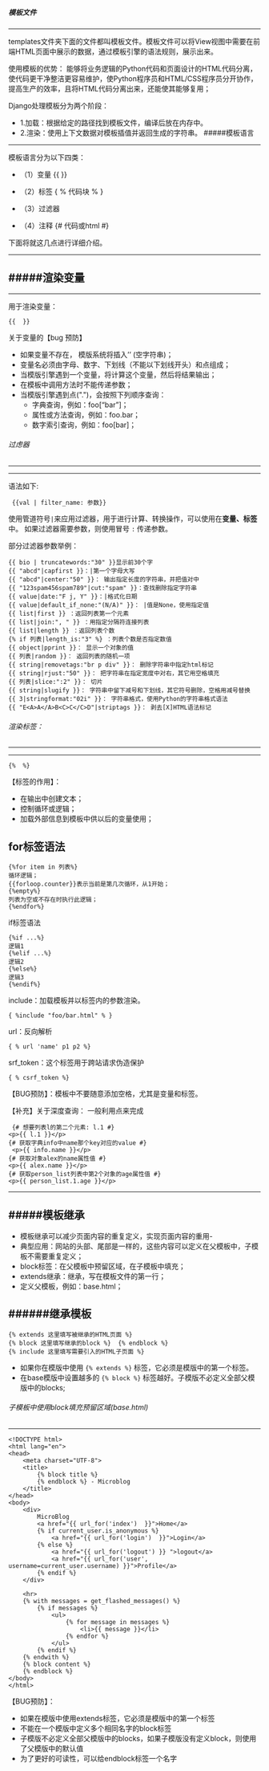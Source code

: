 ##### 模板文件
---
templates文件夹下面的文件都叫模板文件。模板文件可以将View视图中需要在前端HTML页面中展示的数据，通过模板引擎的语法规则，展示出来。

使用模板的优势：
能够将业务逻辑的Python代码和页面设计的HTML代码分离，使代码更干净整洁更容易维护，使Python程序员和HTML/CSS程序员分开协作，提高生产的效率，且将HTML代码分离出来，还能使其能够复用；

Django处理模板分为两个阶段：
- 1.加载：根据给定的路径找到模板文件，编译后放在内存中。
- 2.渲染：使用上下文数据对模板插值并返回生成的字符串。
#####模板语言
---
模板语言分为以下四类：

- （1）变量  {{  }}

- （2）标签  { % 代码块 % }
- （3）过滤器
- （4）注释  {# 代码或html #}

下面将就这几点进行详细介绍。

---

#####渲染变量
---
---
用于渲染变量：
```Django
{{  }}
```
关于变量的【bug 预防】
- 如果变量不存在， 模版系统将插入’’ (空字符串)；
- 变量名必须由字母、数字、下划线（不能以下划线开头）和点组成；
- 当模版引擎遇到一个变量，将计算这个变量，然后将结果输出；
- 在模板中调用方法时不能传递参数；
- 当模版引擎遇到点(".")，会按照下列顺序查询：
    - 字典查询，例如：foo[“bar”]；
    - 属性或方法查询，例如：foo.bar；
    - 数字索引查询，例如：foo[bar]；


###### 过虑器
---
---
语法如下:
```Django
 {{val | filter_name: 参数}}
```
使用管道符号`|`来应用过滤器，用于进行计算、转换操作，可以使用在**变量、标签**中。
如果过滤器需要参数，则使用冒号 `:` 传递参数。

部分过滤器参数举例：
```
{{ bio | truncatewords:"30" }}显示前30个字
{{ "abcd"|capfirst }}：|第一个字母大写
{{ "abcd"|center:"50" }}： 输出指定长度的字符串，并把值对中
{{ "123spam456spam789"|cut:"spam" }}：查找删除指定字符串
{{ value|date:"F j, Y" }}：|格式化日期
{{ value|default_if_none:"(N/A)" }}： |值是None，使用指定值
{{ list|first }} ：返回列表第一个元素
{{ list|join:", " }} ：用指定分隔符连接列表
{{ list|length }} ：返回列表个数
{% if 列表|length_is:"3" %} ：列表个数是否指定数值
{{ object|pprint }}： 显示一个对象的值
{{ 列表|random }}： 返回列表的随机一项
{{ string|removetags:"br p div" }}： 删除字符串中指定html标记
{{ string|rjust:"50" }}： 把字符串在指定宽度中对右，其它用空格填充
{{ 列表|slice:":2" }}： 切片
{{ string|slugify }}： 字符串中留下减号和下划线，其它符号删除，空格用减号替换
{{ 3|stringformat:"02i" }}： 字符串格式，使用Python的字符串格式语法
{{ "E<A>A</A>B<C>C</C>D"|striptags }}： 剥去[X]HTML语法标记
```
###### 渲染标签：
---
---
```Django
{%  %} 
```
【标签的作用】： 
- 在输出中创建文本；
-  控制循环或逻辑；
 - 加载外部信息到模板中供以后的变量使用；

for标签语法
---

```
{%for item in 列表%}
循环逻辑；
{{forloop.counter}}表示当前是第几次循环，从1开始；
{%empty%}
列表为空或不存在时执行此逻辑；
{%endfor%}
```
if标签语法
```
{%if ...%}
逻辑1
{%elif ...%}
逻辑2
{%else%}
逻辑3
{%endif%}
```
include：加载模板并以标签内的参数渲染。

```
{ %include "foo/bar.html" % }
```
url：反向解析
```
{ % url 'name' p1 p2 %}
```
srf_token：这个标签用于跨站请求伪造保护
```
{ % csrf_token %}
```
【BUG预防】：模板中不要随意添加空格，尤其是变量和标签。

【补充】关于深度查询：
一般利用点来完成
```django
 {# 想要列表l的第二个元素: l.1 #} 
<p>{{ l.1 }}</p>
{# 获取字典info中name那个key对应的value #}
 <p>{{ info.name }}</p>
{# 获取对象alex的name属性值 #}
<p>{{ alex.name }}</p>
{# 获取person_list列表中第2个对象的age属性值 #} 
<p>{{ person_list.1.age }}</p>
```

---

#####模板继承
---
- 模板继承可以减少页面内容的重复定义，实现页面内容的重用-
- 典型应用：网站的头部、尾部是一样的，这些内容可以定义在父模板中，子模板不需要重复定义；
- block标签：在父模板中预留区域，在子模板中填充；
- extends继承：继承，写在模板文件的第一行；
- 定义父模板，例如：base.html；


######继承模板
---
```
{% extends 这里填写被继承的HTML页面 %}
{% block 这里填写继承的block %}  {% endblock %}
{% include 这里填写需要引入的HTML子页面 %}
```
- 如果你在模版中使用 `{% extends %}` 标签，它必须是模版中的第一个标签。
- 在base模版中设置越多的 `{% block %}` 标签越好。子模版不必定义全部父模版中的blocks;
###### 子模板中使用block填充预留区域(base.html)
---
```
<!DOCTYPE html>
<html lang="en">
<head>
    <meta charset="UTF-8">
    <title>
        {% block title %}
        {% endblock %} - Microblog
    </title>
</head>
<body>
    <div>
        MicroBlog
        <a href="{{ url_for('index')  }}">Home</a>
        {% if current_user.is_anonymous %}
            <a href="{{ url_for('login')  }}">Login</a>
        {% else %}
            <a href="{{ url_for('logout') }} ">logout</a>
            <a href="{{ url_for('user', username=current_user.username) }}">Profile</a>
        {% endif %}
    </div>

    <hr>
    {% with messages = get_flashed_messages() %}
        {% if messages %}
            <ul>
                {% for message in messages %}
                    <li>{{ message }}</li>
                {% endfor %}
            </ul>
        {% endif %}
    {% endwith %}
    {% block content %}
    {% endblock %}
</body>
</html>
```
【BUG预防】：
- 如果在模版中使用extends标签，它必须是模版中的第一个标签
- 不能在一个模版中定义多个相同名字的block标签
- 子模版不必定义全部父模版中的blocks，如果子模版没有定义block，则使用了父模版中的默认值
- 为了更好的可读性，可以给endblock标签一个名字

